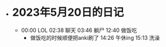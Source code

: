 - # 2023年5月20日的日记
	- 00:00
	  LOL
	  02:38
	  聊天
	  03:46
	  躺尸
	  12:40
	  做饭吃
	  * 做饭吃的时候顺便把anki刷了
	  14:26
	  午休ing
	  15:13 
	  洗澡